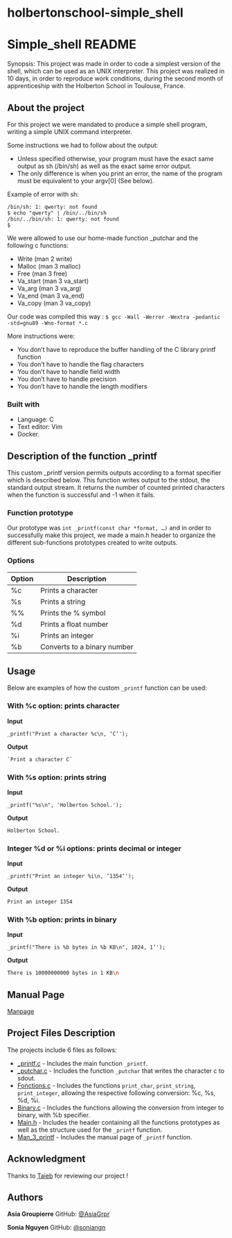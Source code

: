 # holbertonschool-simple_shell

 # Simple_shell README

Synopsis: This project was made in order to code a simplest version of the shell,  which can be used as an UNIX interpreter.
This project was realized in 10 days, in order to reproduce work conditions, during the second month of apprenticeship with the Holberton School in Toulouse, France.


## About the project

For this project we were mandated to produce a simple shell program, writing a simple UNIX command interpreter.

Some instructions we had to follow about the output:
* Unless specified otherwise, your program must have the exact same output as sh (/bin/sh) as well as the exact same error output.
* The only difference is when you print an error, the name of the program must be equivalent to your argv[0] (See below).

Example of error with sh:
```$ echo "qwerty" | /bin/sh
/bin/sh: 1: qwerty: not found
$ echo "qwerty" | /bin/../bin/sh
/bin/../bin/sh: 1: qwerty: not found
$
```


We were allowed to use our home-made function _putchar and the following c functions:
* Write (man 2 write)
* Malloc (man 3 malloc)
* Free (man 3 free)
* Va_start (man 3 va_start)
* Va_arg (man 3 va_arg)
* Va_end (man 3 va_end)
* Va_copy (man 3 va_copy)

Our code was compiled this way :
`$ gcc -Wall -Werror -Wextra -pedantic -std=gnu89 -Wno-format *.c`

More instructions were:
* You don’t have to reproduce the buffer handling of the C library printf function
* You don’t have to handle the flag characters
* You don’t have to handle field width
* You don’t have to handle precision
* You don’t have to handle the length modifiers


### Built with

* Language: C
* Text editor: Vim
* Docker.

## Description of the function _printf

This custom _printf version permits outputs according to a format specifier which is described below.
This function writes output to the stdout, the standard output stream.
It returns the number of counted printed characters when the function is successful and -1 when it fails.

### Function prototype

Our prototype was `int _printf(const char *format, …)` and in order to successfully make this project, we made a main.h header to organize the different sub-functions prototypes created to write outputs.


### Options


| Option | Description                                     |
|----------|-----------------------------------------------|
|  %c     |  Prints a character          |
|  %s     |  Prints a string                |
|  %%    |  Prints the % symbol      |
|  %d     |  Prints a float number     |
|  %i      |  Prints an integer            |
|  %b     |  Converts to a binary number |




## Usage
Below are examples of how the custom ```_printf``` function can be used:

### With %c option: prints character

**Input**

`_printf("Print a character %c\n, ‘C’');`

**Output**
```sh
`Print a character C`
```

### With %s option: prints string

**Input**

`_printf("%s\n", 'Holberton School.');`

**Output**
```sh
Holberton School.
```

### Integer %d or %i options: prints decimal or integer

**Input**

`_printf("Print an integer %i\n, ‘1354’');`

**Output**
```sh
Print an integer 1354
```

### With %b option: prints in binary

**Input**

`_printf("There is %b bytes in %b KB\n", 1024, 1’');`

**Output**
```sh
There is 10000000000 bytes in 1 KB\n
```



## Manual Page

[Manpage](https://github.com/AsiaGrpr/holbertonschool-printf/blob/master/man_3_printf)


## Project Files Description

The projects include 6 files as follows:

* [_printf.c](https://github.com/AsiaGrpr/holbertonschool-printf) - Includes the main function `_printf`.
* [_putchar.c](https://github.com/AsiaGrpr/holbertonschool-printf/blob/master/_putchar.c) - Includes the function `_putchar` that writes the character c to sdout.
* [Fonctions.c](https://github.com/AsiaGrpr/holbertonschool-printf/blob/master/fonctions.c) - Includes the functions `print_char`, `print_string`, `print_integer`, allowing the respective following conversion: %c, %s, %d, %i.
* [Binary.c](https://github.com/AsiaGrpr/holbertonschool-printf/blob/master/binary.c) - Includes the functions allowing the conversion from integer to binary, with %b specifier.
* [Main.h](https://github.com/AsiaGrpr/holbertonschool-printf/blob/master/main.h) - Includes the header containing all the functions prototypes as well as the structure used for the `_printf` function.
* [Man_3_printf](https://github.com/AsiaGrpr/holbertonschool-printf/blob/master/man_3_printf) - Includes the manual page of `_printf` function.


## Acknowledgment

Thanks to [Taieb](https://github.com/taiebchaabini) for reviewing our project !

## Authors

**Asia Groupierre**
GitHub: [@AsiaGrpr](https://github.com/AsiaGrpr)

**Sonia Nguyen**
GitHub: [@soniangn](https://github.com/soniangn)

